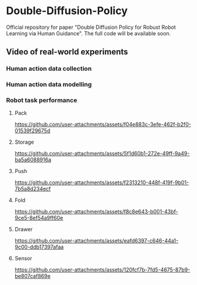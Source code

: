 # Double-Diffusion-Policy
Official repository for paper "Double Diffusion Policy for Robust Robot Learning via Human Guidance". The full code will be available soon.

## Video of real-world experiments

### Human action data collection

### Human action data modelling

### Robot task performance
1. Pack

   https://github.com/user-attachments/assets/f04e883c-3efe-462f-b2f0-01539f29675d

2. Storage

   https://github.com/user-attachments/assets/5f1d60b1-272e-49ff-9a49-ba5a6088916a
   
3. Push

   https://github.com/user-attachments/assets/f2313210-448f-419f-9b01-7b5a8d234ecf

4. Fold

   https://github.com/user-attachments/assets/f8c8e643-b001-43bf-9ce5-8ef54a9ff60e

5. Drawer

   https://github.com/user-attachments/assets/eafd6397-c646-44a1-9c00-ddb17397afaa

6. Sensor

   https://github.com/user-attachments/assets/120fcf7b-7fd5-4675-87b9-be807caf869e
